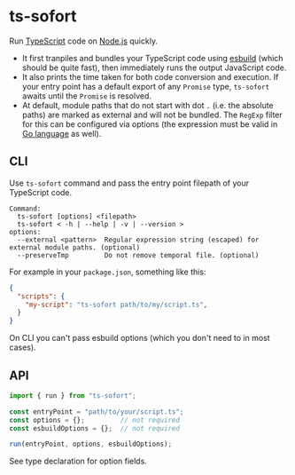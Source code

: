 # ts-sofort

Run [TypeScript](https://www.typescriptlang.org/) code on [Node.js](https://nodejs.org/) quickly.

- It first tranpiles and bundles your TypeScript code using [esbuild](https://esbuild.github.io/) (which should be quite fast), then immediately runs the output JavaScript code.
- It also prints the time taken for both code conversion and execution. If your entry point has a default export of any `Promise` type, `ts-sofort` awaits until the `Promise` is resolved.
- At default, module paths that do not start with dot `.` (i.e. the absolute paths) are marked as external and will not be bundled. The `RegExp` filter for this can be configured via options (the expression must be valid in [Go language](https://golang.org/pkg/regexp/) as well).


## CLI

Use `ts-sofort` command and pass the entry point filepath of your TypeScript code.

```text
Command:
  ts-sofort [options] <filepath>
  ts-sofort < -h | --help | -v | --version >
options:
  --external <pattern>  Regular expression string (escaped) for external module paths. (optional)
  --preserveTmp         Do not remove temporal file. (optional)
```

For example in your `package.json`, something like this:

```json
{
  "scripts": {
    "my-script": "ts-sofort path/to/my/script.ts",
  }
}
```

On CLI you can't pass esbuild options (which you don't need to in most cases).


## API

```js
import { run } from "ts-sofort";

const entryPoint = "path/to/your/script.ts";
const options = {};         // not required
const esbuildOptions = {};  // not required

run(entryPoint, options, esbuildOptions);
```

See type declaration for option fields.

